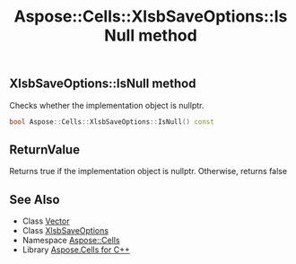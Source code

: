 ﻿---
title: Aspose::Cells::XlsbSaveOptions::IsNull method
linktitle: IsNull
second_title: Aspose.Cells for C++ API Reference
description: 'Aspose::Cells::XlsbSaveOptions::IsNull method. Checks whether the implementation object is nullptr in C++.'
type: docs
weight: 500
url: /cpp/aspose.cells/xlsbsaveoptions/isnull/
---
## XlsbSaveOptions::IsNull method


Checks whether the implementation object is nullptr.

```cpp
bool Aspose::Cells::XlsbSaveOptions::IsNull() const
```


## ReturnValue

Returns true if the implementation object is nullptr. Otherwise, returns false

## See Also

* Class [Vector](../../vector/)
* Class [XlsbSaveOptions](../)
* Namespace [Aspose::Cells](../../)
* Library [Aspose.Cells for C++](../../../)

